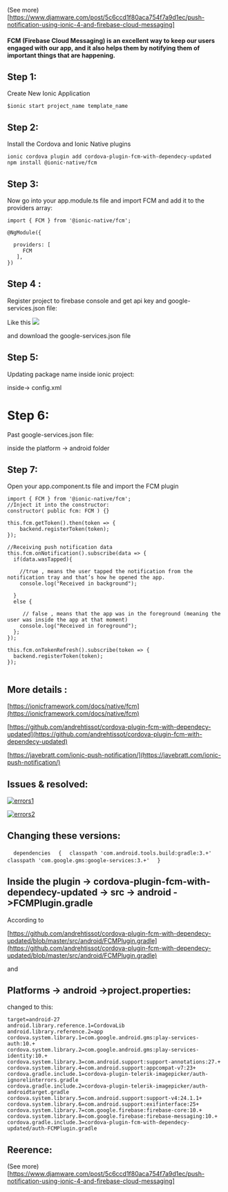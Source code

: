 (See more)[https://www.djamware.com/post/5c6ccd1f80aca754f7a9d1ec/push-notification-using-ionic-4-and-firebase-cloud-messaging]

#### FCM (Firebase Cloud Messaging) is an excellent way to keep our users engaged with our app, and it also helps them by notifying them of important things that are happening.

## Step 1:
Create New Ionic Application
``` 
$ionic start project_name template_name
```
## Step 2:
Install the Cordova and Ionic Native plugins

``` 
ionic cordova plugin add cordova-plugin-fcm-with-dependecy-updated
npm install @ionic-native/fcm
```

## Step 3:
Now go into your app.module.ts file and import FCM and add it to the providers array:
```
import { FCM } from '@ionic-native/fcm';

@NgModule({
   
  providers: [
     FCM  
   ],
})
```

## Step 4 :

Register project to firebase console and get api key and google-services.json file:

Like this
<img src="https://docs.microsoft.com/en-us/azure/includes/media/notification-hubs-enable-firebase-cloud-messaging/specify-package-name-fcm-settings.png">

and download the google-services.json file

## Step 5:
Updating package name inside ionic project:

 inside-> config.xml
 
 # Step 6: 
Past google-services.json file:

inside the 
 platform -> android folder
 
 ## Step 7: 
Open your app.component.ts file and import the FCM plugin

```
import { FCM } from '@ionic-native/fcm';
//Inject it into the constructor:
constructor( public fcm: FCM ) {}

this.fcm.getToken().then(token => {
    backend.registerToken(token);
});

//Receiving push notification data
this.fcm.onNotification().subscribe(data => {
  if(data.wasTapped){
  
    //true , means the user tapped the notification from the notification tray and that’s how he opened the app.
    console.log("Received in background");
    
  } 
  else {
  
     // false , means that the app was in the foreground (meaning the user was inside the app at that moment)
    console.log("Received in foreground");
  };
});

this.fcm.onTokenRefresh().subscribe(token => {
  backend.registerToken(token);
});


```
## More details :

[https://ionicframework.com/docs/native/fcm](https://ionicframework.com/docs/native/fcm)

[https://github.com/andrehtissot/cordova-plugin-fcm-with-dependecy-updated](https://github.com/andrehtissot/cordova-plugin-fcm-with-dependecy-updated)

[https://javebratt.com/ionic-push-notification/](https://javebratt.com/ionic-push-notification/)


## Issues  & resolved:

<a href="https://ibb.co/3hpt2Rt"><img src="https://i.ibb.co/12rH1zH/errors1.png" alt="errors1" border="0"></a>


<a href="https://ibb.co/427SfC8"><img src="https://i.ibb.co/w7RQL8S/errors2.png" alt="errors2" border="0"></a>


## Changing these versions:

 
 `  dependencies`
 `  {`
      `  classpath 'com.android.tools.build:gradle:3.+'`
      `  classpath 'com.google.gms:google-services:3.+'`
  `  }`
    
    
    
## Inside the plugin -> cordova-plugin-fcm-with-dependecy-updated -> src -> android ->FCMPlugin.gradle
 
 According to 

[https://github.com/andrehtissot/cordova-plugin-fcm-with-dependecy-updated/blob/master/src/android/FCMPlugin.gradle](https://github.com/andrehtissot/cordova-plugin-fcm-with-dependecy-updated/blob/master/src/android/FCMPlugin.gradle)

and 

## Platforms -> android ->project.properties:

changed to this:

```
target=android-27
android.library.reference.1=CordovaLib
android.library.reference.2=app
cordova.system.library.1=com.google.android.gms:play-services-auth:10.+
cordova.system.library.2=com.google.android.gms:play-services-identity:10.+
cordova.system.library.3=com.android.support:support-annotations:27.+
cordova.system.library.4=com.android.support:appcompat-v7:23+
cordova.gradle.include.1=cordova-plugin-telerik-imagepicker/auth-ignorelinterrors.gradle
cordova.gradle.include.2=cordova-plugin-telerik-imagepicker/auth-androidtarget.gradle
cordova.system.library.5=com.android.support:support-v4:24.1.1+
cordova.system.library.6=com.android.support:exifinterface:25+
cordova.system.library.7=com.google.firebase:firebase-core:10.+
cordova.system.library.8=com.google.firebase:firebase-messaging:10.+
cordova.gradle.include.3=cordova-plugin-fcm-with-dependecy-updated/auth-FCMPlugin.gradle

```

## Reerence:

(See more)[https://www.djamware.com/post/5c6ccd1f80aca754f7a9d1ec/push-notification-using-ionic-4-and-firebase-cloud-messaging]
